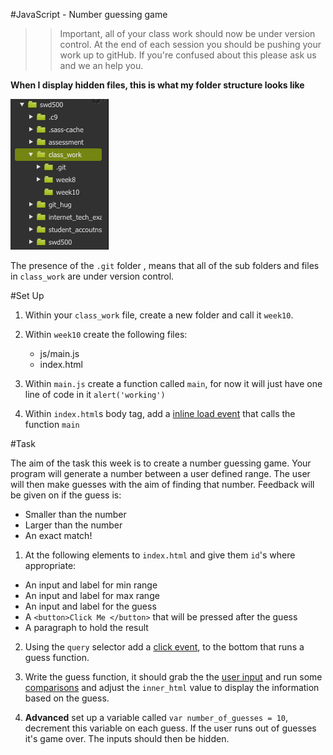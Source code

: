 #JavaScript - Number guessing game



>> Important, all of your class work should now be under version control. At the end of each session you should be pushing your work up to gitHub. If you're confused about this please ask us and we an help you. 

**When I display hidden files, this is what my folder structure looks like**

![assets/file_structure.png](assets/file_structure.png)

The presence of the `.git` folder , means that all of the sub folders and files in  `class_work` are under version control.


#Set Up 

1) Within your `class_work` file, create a new folder and call it `week10`.

2) Within `week10` create the following files:

	- js/main.js 
	- index.html
3) Within `main.js` create a function called `main`, for now it will just have one line of code in it `alert('working')`

4) Within `index.html`s body tag, add a [inline load event](#running-javaScript) that calls the function `main`

#Task 

The aim of the task this week is to create a number guessing game. Your program will generate a number between a user defined range. The user will then make guesses with the aim of finding that number. Feedback will be given on if the guess is:

- Smaller than the number
- Larger than the number 
- An exact match! 

1) At the following elements to `index.html` and give them `id`'s where appropriate:

- An input and label for min range 
- An input and label for max range 
- An input and label for the guess 
- A `<button>Click Me </button>` that will be pressed after the guess 
- A paragraph to hold the result 


2) Using the `query` selector add a [click event](notes.md#accessing-the-dom), to the bottom that runs a guess function. 

3) Write the guess function, it should grab the the [user input](notes.md#accessing-the-dom) and run some [comparisons](notes/#conditional-statements) and adjust the `inner_html` value to display the information based on the guess. 

4) **Advanced** set up a variable called `var number_of_guesses = 10`, decrement this variable on each guess. If the user runs out of guesses it's game over. The inputs should then be hidden. 


